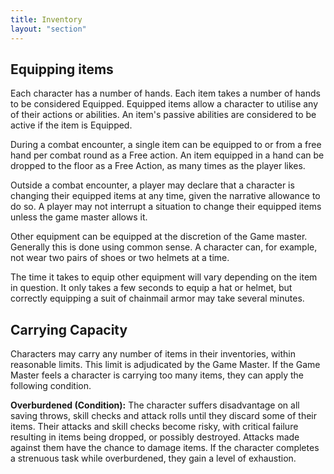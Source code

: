```yaml
---
title: Inventory
layout: "section"
---
```


## Equipping items
Each character has a number of hands. Each item takes a number of hands to be considered Equipped. Equipped items allow a character to utilise any of their actions or abilities. An item's passive abilities are considered to be active if the item is Equipped.

During a combat encounter, a single item can be equipped to or from a free hand per combat round as a Free action. An item equipped in a hand can be dropped to the floor as a Free Action, as many times as the player likes.

Outside a combat encounter, a player may declare that a character is changing their equipped items at any time, given the narrative allowance to do so. A player may not interrupt a situation to change their equipped items unless the game master allows it. 

Other equipment can be equipped at the discretion of the Game master. Generally this is done using common sense. A character can, for example, not wear two pairs of shoes or two helmets at a time.

The time it takes to equip other equipment will vary depending on the item in question. It only takes a few seconds to equip a hat or helmet, but correctly equipping a suit of chainmail armor may take several minutes.

## Carrying Capacity
Characters may carry any number of items in their inventories, within reasonable limits. This limit is adjudicated by the Game Master. If the Game Master feels a character is carrying too many items, they can apply the following condition.

**Overburdened (Condition):** The character suffers disadvantage on all saving throws, skill checks and attack rolls until they discard some of their items. Their attacks and skill checks become risky, with critical failure resulting in items being dropped, or possibly destroyed. Attacks made against them have the chance to damage items. If the character completes a strenuous task while overburdened, they gain a level of exhaustion.

